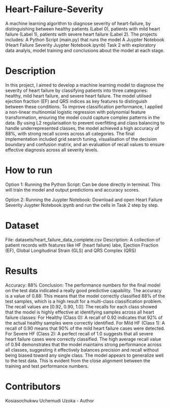 # Heart-Failure-Severity
A machine learning algorithm to diagnose severity of heart-failure, by distinguishing between  healthy patients (Label 0), patients with mild heart failure (Label 1), patients with severe heart failure (Label 2). The projects includes:
  A Python Script (main.py) that runs the model
  A Juypter Notebook (Heart Failure Severity Juypter Notebook.ipynb) Task 2 with exploratory data analyis, model training and conclusions about the model at each stage.

# Description
In this project, I aimed to develop a machine learning model to diagnose the severity of heart failure by classifying patients into three categories: healthy, mild heart failure, and severe heart failure. The model utilised ejection fraction (EF) and QRS indices as key features to distinguish between these conditions. To improve classification performance, I applied a non-linear multinomial logistic regression with polynomial feature transformation, ensuring the model could capture complex patterns in the data. By using L2 regularisation to prevent overfitting and class balancing to handle underrepresented classes, the model achieved a high accuracy of 88%, with strong recall scores across all categories. The final implementation included grid search tuning, visualisation of the decision boundary and confusion matrix, and an evaluation of recall values to ensure effective diagnosis across all severity levels.

# How to run
Option 1: Running the Python Script: Can be done directly in terminal. This will train the model and output predictions and accuracy scores.

Option 2: Running the Juypter Notebook: Download and open Heart Failure Severity Juypter Notebook.ipynb and run the cells in Task 2 step by step.

# Dataset
File: datasets/heart_failure_data_complete.csv
Description: A collection of patient records with features like HF (heart failure) labe, Ejection Fraction (EF), Global Longitudinal Strain (GLS) and QRS Complex (QRS)

# Results
Accuracy: 88%
Conclusion: The performance numbers for the final model on the test data indicated a really good predictive capability. The accuracy is a value of 0.88: This means that the model correctly classified 88% of the test samples, which is a high result for a multi-class classification problem. The recall values are [0.92, 0.90, 1.0]: The recalls for each class showed that the model is highly effective at identifying samples across all heart failure classes: For Healthy (Class 0): A recall of 0.92 indicates that 92% of the actual healthy samples were correctly identified. For Mild HF (Class 1): A recall of 0.90 means that 90% of the mild heart failure cases were detected. For Severe HF (Class 2): A perfect recall of 1.0 suggests that all severe heart failure cases were correctly classified. The high average recall value of 0.94 demonstrates that the model maintains strong performance across all classes, suggesting it effectively balances precision and recall without being biased toward any single class. The model appears to generalize well to the test data. This is evident from the close alignment between the training and test performance numbers.

# Contributors
Kosiasochukwu Uchemudi Uzoka - Author

